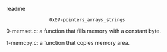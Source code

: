 readme

					0x07-pointers_arrays_strings

0-memset.c:  a function that fills memory with a constant byte.

1-memcpy.c: a function that copies memory area.
